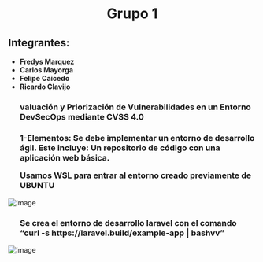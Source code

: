 
<html>
<head>
<div align = "center">
<h1>Grupo 1</h1>
</div>
</head>
<body>
<h2>Integrantes:</h2>

<ul>
<li><strong>Fredys Marquez</strong></li>
<li><strong>Carlos Mayorga</strong></li>
<li><strong>Felipe Caicedo</strong></li>
<li><strong>Ricardo Clavijo</strong></li>
</ul>

<ul>
<h3>
valuación y Priorización de Vulnerabilidades en un Entorno DevSecOps mediante CVSS 4.0  
</ul>

<ul>
<h3>
1-Elementos:
Se debe implementar un entorno de desarrollo ágil. Este incluye:
Un repositorio de código con una aplicación web básica.

Usamos WSL para entrar al entorno creado previamente de UBUNTU 
</ul>


![image](https://github.com/user-attachments/assets/7621a18f-51fc-4df0-8377-2288590428d1)



<ul>
<h3>
Se crea el entorno de desarrollo laravel con el comando “curl -s https://laravel.build/example-app | bashvv”

</ul>


![image](https://github.com/user-attachments/assets/e1415679-38ef-435e-beeb-a45457690e7f)



